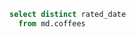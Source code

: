 ```sql rating_dates
select distinct rated_date
  from md.coffees
```

<DateRange
    name=dates
    data={rating_dates}
    dates=rated_date
/>

